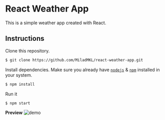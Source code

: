 # React Weather App

This is a simple weather app created with React.

## Instructions

Clone this repository.

```bash
$ git clone https://github.com/MiladMKL/react-weather-app.git
```

Install dependencies. Make sure you already have [`nodejs`](https://nodejs.org/en/) & [`npm`](https://www.npmjs.com/) installed in your system.
```bash
$ npm install
```

Run it
```bash
$ npm start
```

**Preview**
![demo](public/demo.png)
